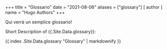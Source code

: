 +++
title = "Glossario"
date = "2021-08-06"
aliases = ["glossary"]
[ author ]
  name = "Hugo Authors"
+++

Qui verrà un semplice glossario!

<div>Short Description of {{.Site.Data.glossary}}: <p>{{ index .Site.Data.glossary "Glossary" | markdownify }}</p></div>